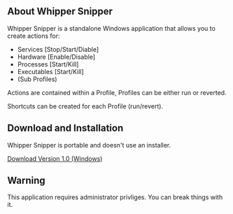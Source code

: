 ## About Whipper Snipper

Whipper Snipper is a standalone Windows application that allows you to create actions for:

- Services [Stop/Start/Diable]
- Hardware [Enable/Disable]
- Processes [Start/Kill]
- Executables [Start/Kill]
- (Sub Profiles)

Actions are contained within a Profile, Profiles can be either run or reverted.

Shortcuts can be created for each Profile (run/revert).

## Download and Installation

Whipper Snipper is portable and doesn't use an installer.

[Download Version 1.0 (Windows)](https://github.com/worker109/Whipper-Snipper/releases/download/1.0/WhipperSnipper.exe)

## Warning

This application requires administrator privliges. You can break things with it.
